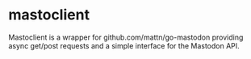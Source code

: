 # mastoclient
Mastoclient is a wrapper for github.com/mattn/go-mastodon providing async get/post requests and a simple interface for the Mastodon API.